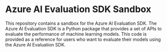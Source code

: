 # Azure AI Evaluation SDK Sandbox

This repository contains a sandbox for the Azure AI Evaluation SDK. The Azure AI Evaluation SDK is a Python package that provides a set of APIs to evaluate the performance of machine learning models. This code is provided as a reference for users who want to evaluate their models using the Azure AI Evaluation SDK.